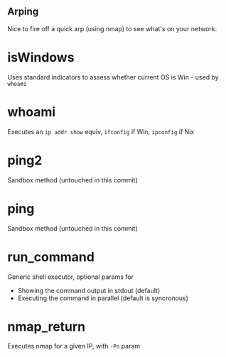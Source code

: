 ## Arping

Nice to fire off a quick arp (using nmap) to see what's on your network.

# isWindows
Uses standard indicators to assess whether current OS is Win - used by `whoami`

# whoami
Executes an `ip addr show` equiv, `ifconfig` if Win, `ipconfig` if Nix

# ping2
Sandbox method (untouched in this commit)

# ping
Sandbox method (untouched in this commit)

# run_command
Generic shell executor, optional params for
- Showing the command output in stdout (default)
- Executing the command in parallel (default is syncronous)

# nmap_return
Executes nmap for a given IP, with `-Pn` param
